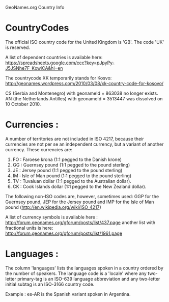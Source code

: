  GeoNames.org Country Info

 CountryCodes
 ============

 The official ISO country code for the United Kingdom is 'GB'. The code 'UK' is reserved.

 A list of dependent countries is available here:
 https://spreadsheets.google.com/ccc?key=pJpyPy-J5JSNhe7F_KxwiCA&hl=en


 The countrycode XK temporarily stands for Kosvo:
 http://geonames.wordpress.com/2010/03/08/xk-country-code-for-kosovo/


 CS (Serbia and Montenegro) with geonameId = 863038 no longer exists.
 AN (the Netherlands Antilles) with geonameId = 3513447  was dissolved on 10 October 2010.


 Currencies :
 ============

 A number of territories are not included in ISO 4217, because their currencies are not per se an independent currency,
 but a variant of another currency. These currencies are:

 1. FO : Faroese krona (1:1 pegged to the Danish krone)
 2. GG : Guernsey pound (1:1 pegged to the pound sterling)
 3. JE : Jersey pound (1:1 pegged to the pound sterling)
 4. IM : Isle of Man pound (1:1 pegged to the pound sterling)
 5. TV : Tuvaluan dollar (1:1 pegged to the Australian dollar).
 6. CK : Cook Islands dollar (1:1 pegged to the New Zealand dollar).

 The following non-ISO codes are, however, sometimes used: GGP for the Guernsey pound,
 JEP for the Jersey pound and IMP for the Isle of Man pound (http://en.wikipedia.org/wiki/ISO_4217)


 A list of currency symbols is available here : http://forum.geonames.org/gforum/posts/list/437.page
 another list with fractional units is here: http://forum.geonames.org/gforum/posts/list/1961.page


 Languages :
 ===========

 The column 'languages' lists the languages spoken in a country ordered by the number of speakers. The language code is a 'locale'
 where any two-letter primary-tag is an ISO-639 language abbreviation and any two-letter initial subtag is an ISO-3166 country code.

 Example : es-AR is the Spanish variant spoken in Argentina.
